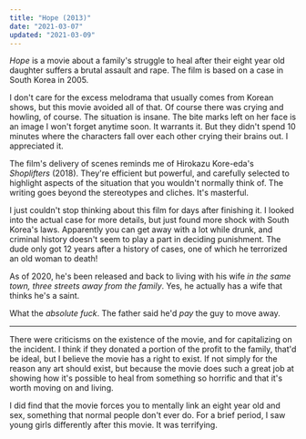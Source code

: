 ```yaml
---
title: "Hope (2013)"
date: "2021-03-07"
updated: "2021-03-09"
---
```


_Hope_ is a movie about a family's struggle to heal after their eight year old daughter suffers a brutal assault and rape. The film is based on a case in South Korea in 2005.

I don't care for the excess melodrama that usually comes from Korean shows, but this movie avoided all of that. Of course there was crying and howling, of course. The situation is insane. The bite marks left on her face is an image I won't forget anytime soon. It warrants it. But they didn't spend 10 minutes where the characters fall over each other crying their brains out. I appreciated it.

The film's delivery of scenes reminds me of Hirokazu Kore-eda's _Shoplifters_ (2018). They're efficient but powerful, and carefully selected to highlight aspects of the situation that you wouldn't normally think of. The writing goes beyond the stereotypes and cliches. It's masterful.

I just couldn't stop thinking about this film for days after finishing it. I looked into the actual case for more details, but just found more shock with South Korea's laws. Apparently you can get away with a lot while drunk, and criminal history doesn't seem to play a part in deciding punishment. The dude only got 12 years after a history of cases, one of which he terrorized an old woman to death!

As of 2020, he's been released and back to living with his wife _in the same town, three streets away from the family_. Yes, he actually has a wife that thinks he's a saint.

What the _absolute fuck_. The father said he'd _pay_ the guy to move away.

---

There were criticisms on the existence of the movie, and for capitalizing on
the incident. I think if they donated a portion of the profit to the family, that'd be ideal, but I believe the movie has a right to exist. If not simply for the reason any art should exist, but because the movie does such a great job at showing how it's possible to heal from something so horrific and that it's worth moving on and living.

I did find that the movie forces you to mentally link an eight year old and sex, something that normal people don't ever do. For a brief period, I saw young girls differently after this movie. It was terrifying.
